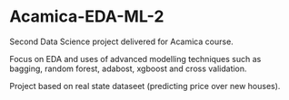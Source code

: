 # Acamica-EDA-ML-2

Second Data Science project delivered for Acamica course. 

Focus on EDA and uses of advanced modelling techniques such as bagging, random forest, adabost, xgboost and cross validation. 

Project based on real state dataseet (predicting price over new houses).
